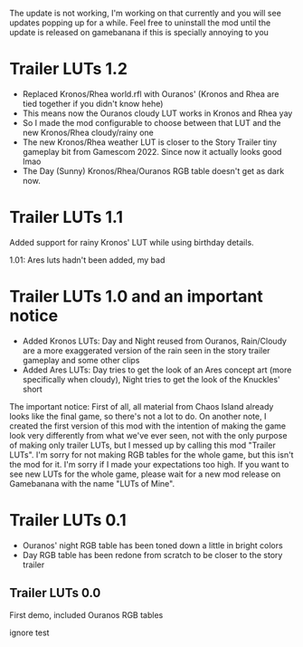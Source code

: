The update is not working, I'm working on that currently and you will see updates popping up for a while. Feel free to uninstall the mod until the update is released on gamebanana if this is specially annoying to you

# Trailer LUTs 1.2
- Replaced Kronos/Rhea world.rfl with Ouranos' (Kronos and Rhea are tied together if you didn't know hehe)
- This means now the Ouranos cloudy LUT works in Kronos and Rhea yay
- So I made the mod configurable to choose between that LUT and the new Kronos/Rhea cloudy/rainy one
- The new Kronos/Rhea weather LUT is closer to the Story Trailer tiny gameplay bit from Gamescom 2022. Since now it actually looks good lmao
- The Day (Sunny) Kronos/Rhea/Ouranos RGB table doesn't get as dark now.

# Trailer LUTs 1.1
Added support for rainy Kronos' LUT while using birthday details.

1.01: Ares luts hadn't been added, my bad

# Trailer LUTs 1.0 and an important notice
- Added Kronos LUTs: Day and Night reused from Ouranos, Rain/Cloudy are a more exaggerated version of the rain seen in the story trailer gameplay and some other clips
- Added Ares LUTs: Day tries to get the look of an Ares concept art (more specifically when cloudy), Night tries to get the look of the Knuckles' short

The important notice:
First of all, all material from Chaos Island already looks like the final game, so there's not a lot to do.
On another note, I created the first version of this mod with the intention of making the game look very differently from what we've ever seen, not with the only purpose of making only trailer LUTs, but I messed up by calling this mod "Trailer LUTs". I'm sorry for not making RGB tables for the whole game, but this isn't the mod for it.
I'm sorry if I made your expectations too high. If you want to see new LUTs for the whole game, please wait for a new mod release on Gamebanana with the name "LUTs of Mine".

# Trailer LUTs 0.1
- Ouranos' night RGB table has been toned down a little in bright colors
- Day RGB table has been redone from scratch to be closer to the story trailer

## Trailer LUTs 0.0
First demo, included Ouranos RGB tables

ignore
test

